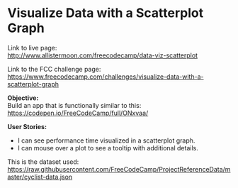 # Visualize Data with a Scatterplot Graph

Link to live page:  
http://www.allistermoon.com/freecodecamp/data-viz-scatterplot

Link to the FCC challenge page:  
https://www.freecodecamp.com/challenges/visualize-data-with-a-scatterplot-graph

__Objective:__  
Build an app that is functionally similar to this:  
https://codepen.io/FreeCodeCamp/full/ONxvaa/

__User Stories:__  
- I can see performance time visualized in a scatterplot graph.
- I can mouse over a plot to see a tooltip with additional details.

This is the dataset used: https://raw.githubusercontent.com/FreeCodeCamp/ProjectReferenceData/master/cyclist-data.json
